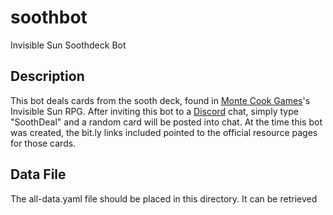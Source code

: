 # soothbot
Invisible Sun Soothdeck Bot

## Description

This bot deals cards from the sooth deck, found in [Monte Cook Games](https://www.montecookgames.com/)'s Invisible Sun RPG.  After inviting this bot to a [Discord](https://discordapp.com/) chat, simply type "SoothDeal" and a random card will be posted into chat.  At the time this bot was created, the bit.ly links included pointed to the official resource pages for those cards.

## Data File

The all-data.yaml file should be placed in this directory.  It can be retrieved 
